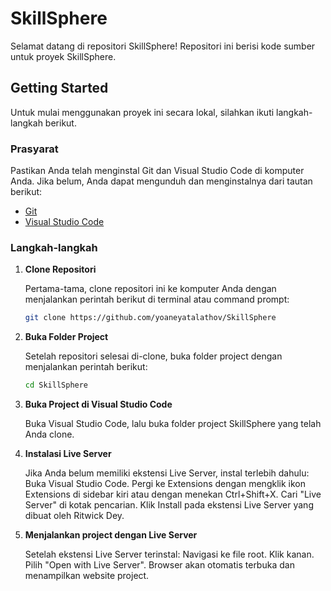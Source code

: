 # SkillSphere

Selamat datang di repositori SkillSphere! Repositori ini berisi kode sumber untuk proyek SkillSphere.

## Getting Started

Untuk mulai menggunakan proyek ini secara lokal, silahkan ikuti langkah-langkah berikut.

### Prasyarat

Pastikan Anda telah menginstal Git dan Visual Studio Code di komputer Anda. Jika belum, Anda dapat mengunduh dan menginstalnya dari tautan berikut:
- [Git](https://git-scm.com/downloads)
- [Visual Studio Code](https://code.visualstudio.com/Download)

### Langkah-langkah

1. **Clone Repositori**

   Pertama-tama, clone repositori ini ke komputer Anda dengan menjalankan perintah berikut di terminal atau command prompt:

   ```bash
   git clone https://github.com/yoaneyatalathov/SkillSphere
2. **Buka Folder Project**

   Setelah repositori selesai di-clone, buka folder project dengan menjalankan perintah berikut:

   ```bash
   cd SkillSphere
3. **Buka Project di Visual Studio Code**
   
   Buka Visual Studio Code, lalu buka folder project SkillSphere yang telah Anda clone.
4. **Instalasi Live Server**
   
   Jika Anda belum memiliki ekstensi Live Server, instal terlebih dahulu:
   Buka Visual Studio Code.
   Pergi ke Extensions dengan mengklik ikon Extensions di sidebar kiri atau dengan menekan Ctrl+Shift+X.
   Cari "Live Server" di kotak pencarian.
   Klik Install pada ekstensi Live Server yang dibuat oleh Ritwick Dey.
5. **Menjalankan project dengan Live Server**

   Setelah ekstensi Live Server terinstal:
   Navigasi ke file root.
   Klik kanan.
   Pilih "Open with Live Server".
   Browser akan otomatis terbuka dan menampilkan website project.
